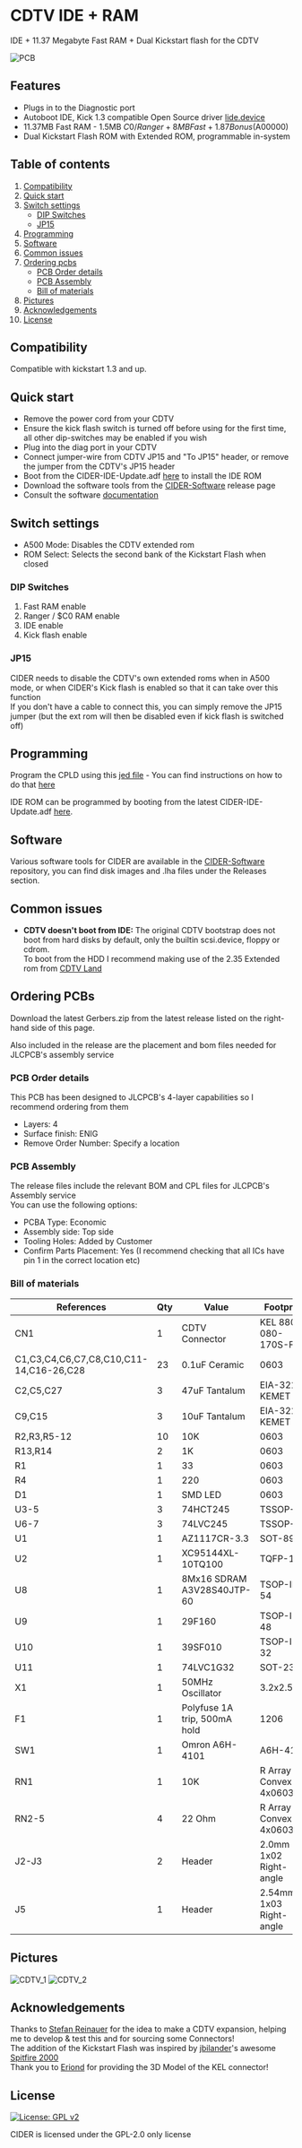 # CDTV IDE + RAM
IDE + 11.37 Megabyte Fast RAM + Dual Kickstart flash for the CDTV

![PCB](Docs/Render.png?raw=True)

## Features

- Plugs in to the Diagnostic port
- Autoboot IDE, Kick 1.3 compatible Open Source driver [lide.device](https://github.com/LIV2/lide.device)
- 11.37MB Fast RAM - 1.5MB $C0/Ranger + 8MB Fast + 1.87 Bonus ($A00000)
- Dual Kickstart Flash ROM with Extended ROM, programmable in-system

## Table of contents
1. [Compatibility](#compatibility)
2. [Quick start](#quick-start)
3. [Switch settings](#switch-settings)
    * [DIP Switches](#dip-switches)
    * [JP15](#jp15)
4. [Programming](#programming)
5. [Software](#software)
6. [Common issues](#common-issues)
7. [Ordering pcbs](#ordering-pcbs)
    * [PCB Order details](#pcb-order-details)
    * [PCB Assembly](#pcb-assembly)
    * [Bill of materials](#bill-of-materials)
8. [Pictures](#pictures)
9. [Acknowledgements](#acknowledgements)
10. [License](#license)

## Compatibility

Compatible with kickstart 1.3 and up.

## Quick start
* Remove the power cord from your CDTV
* Ensure the kick flash switch is turned off before using for the first time, all other dip-switches may be enabled if you wish
* Plug into the diag port in your CDTV
* Connect jumper-wire from CDTV JP15 and "To JP15" header, or remove the jumper from the CDTV's JP15 header
* Boot from the CIDER-IDE-Update.adf [here](https://github.com/LIV2/CIDER-Software/releases) to install the IDE ROM
* Download the software tools from the [CIDER-Software](https://github.com/LIV2/cider-software/releases) release page
* Consult the software [documentation](https://github.com/LIV2/CIDER-Software/blob/main/README.md)

## Switch settings
* A500 Mode: Disables the CDTV extended rom
* ROM Select: Selects the second bank of the Kickstart Flash when closed

### DIP Switches
1. Fast RAM enable
2. Ranger / $C0 RAM enable
3. IDE enable
4. Kick flash enable

### JP15
CIDER needs to disable the CDTV's own extended roms when in A500 mode, or when CIDER's Kick flash is enabled so that it can take over this function  
If you don't have a cable to connect this, you can simply remove the JP15 jumper (but the ext rom will then be disabled even if kick flash is switched off)

## Programming

Program the CPLD using this [jed file](https://github.com/LIV2/CIDER/raw/main/Binary/CIDER.jed) - You can find instructions on how to do that [here](https://linuxjedi.co.uk/2020/12/01/programming-xilinx-jtag-from-a-raspberry-pi/)

IDE ROM can be programmed by booting from the latest CIDER-IDE-Update.adf [here](https://github.com/LIV2/CIDER-Software/releases).

## Software

Various software tools for CIDER are available in the [CIDER-Software](https://github.com/LIV2/CIDER-Software) repository, you can find disk images and .lha files under the Releases section.

## Common issues

* **CDTV doesn't boot from IDE:** The original CDTV bootstrap does not boot from hard disks by default, only the builtin scsi.device, floppy or cdrom.  
To boot from the HDD I recommend making use of the 2.35 Extended rom from [CDTV Land](https://cdtvland.com/os235/)

## Ordering PCBs

Download the latest Gerbers.zip from the latest release listed on the right-hand side of this page.

Also included in the release are the placement and bom files needed for JLCPCB's assembly service

### PCB Order details
This PCB has been designed to JLCPCB's 4-layer capabilities so I recommend ordering from them

* Layers: 4
* Surface finish: ENIG
* Remove Order Number: Specify a location

### PCB Assembly
The release files include the relevant BOM and CPL files for JLCPCB's Assembly service  
You can use the following options:  
* PCBA Type: Economic
* Assembly side: Top side
* Tooling Holes: Added by Customer
* Confirm Parts Placement: Yes (I recommend checking that all ICs have pin 1 in the correct location etc)

### Bill of materials
|References|Qty|Value|Footprint|Link|Notes|
|----------|---|-----|---------|----|-----|
|CN1|1|CDTV Connector|KEL 8801-080-170S-F| |Contact KEL to order|
|C1,C3,C4,C6,C7,C8,C10,C11-14,C16-26,C28|23|0.1uF Ceramic|0603|[Mouser](https://www.mouser.com/ProductDetail/80-C603C104K5RAC3121)| |
|C2,C5,C27|3|47uF Tantalum|EIA-3216 KEMET A|[Mouser](https://www.mouser.com/ProductDetail/80-T490A476M10ATE1K)| |
|C9,C15|3|10uF Tantalum|EIA-3216 KEMET A|[Mouser](https://www.mouser.com/ProductDetail/581-TAJA106K016R)| |
|R2,R3,R5-12|10|10K|0603|[Mouser](https://www.mouser.com/ProductDetail/279-CRGH0603J10K)| |
|R13,R14|2|1K|0603|[Mouser](https://www.mouser.com/ProductDetail/791-WR06X102JTL)| |
|R1|1|33|0603|[Mouser](https://www.mouser.com/ProductDetail/279-CRG0603F33R)| |
|R4|1|220|0603|[Mouser](https://www.mouser.com/ProductDetail/71-CRCW0603-220-E3)| |
|D1|1|SMD LED|0603|[Mouser](https://www.mouser.com/ProductDetail/710-150060VS75003)| |
|U3-5|3|74HCT245|TSSOP-20|[Mouser](https://www.mouser.com/ProductDetail/595-SN74HCT245PWR)| |
|U6-7|3|74LVC245|TSSOP-20|[Mouser](https://www.mouser.com/ProductDetail/595-SN74LVC245APWR)| |
|U1|1|AZ1117CR-3.3|SOT-89-3|[Mouser](https://www.mouser.com/ProductDetail/621-AZ1117CR-3.3TRG1)| |
|U2|1|XC95144XL-10TQ100|TQFP-100|[Mouser](https://www.mouser.com/ProductDetail/217-5144XL-10TQG100C)|
|U8|1|8Mx16 SDRAM A3V28S40JTP-60|TSOP-II-54|[Mouser](https://www.mouser.com/ProductDetail/155-A3V28S40JTP-60)|Also suitable:</br> MT48LC8M16</br>W9812G6KH|
|U9|1|29F160|TSOP-I-48|[Mouser](https://www.mouser.com/ProductDetail/913-M29F160FB5AN6F2)| |
|U10|1|39SF010|TSOP-I-32|[Mouser](https://www.mouser.com/ProductDetail/804-39SF010A7CWHE)| |
|U11|1|74LVC1G32|SOT-23-5|[Mouser](https://www.mouser.com/ProductDetail/595-SN74LVC1G32DBVR)| |
|X1|1|50MHz Oscillator|3.2x2.5mm|[Mouser](https://www.mouser.com/ProductDetail/520-ECS-2333-500-BNT)| |
|F1|1|Polyfuse 1A trip, 500mA hold|1206|[Mouser](https://www.mouser.com/ProductDetail/576-1206L075/13.2WR)| |
|SW1|1|Omron A6H-4101|A6H-4101|[Mouser](https://www.mouser.com/ProductDetail/653-A6H-4101)| |
|RN1|1|10K|R Array Convex 4x0603|[Mouser](https://www.mouser.com/ProductDetail/667-EXB-V8V103GV)| |
|RN2-5|4|22 Ohm|R Array Convex 4x0603|[Mouser](https://www.mouser.com/ProductDetail/667-EXB-V8N220JV)| |
|J2-J3|2|Header|2.0mm 1x02 Right-angle| | |
|J5|1|Header|2.54mm 1x03 Right-angle| | |

## Pictures
![CDTV_1](Docs/CDTV_1.png?raw=True)
![CDTV_2](Docs/CDTV_2.png?raw=True)

## Acknowledgements

Thanks to [Stefan Reinauer](https://github.com/reinauer) for the idea to make a CDTV expansion, helping me to develop & test this and for sourcing some Connectors!  
The addition of the Kickstart Flash was inspired by [jbilander](https://github.com/jbilander)'s awesome [Spitfire 2000](https://github.com/jbilander/SF2000)  
Thank you to [Eriond](https://github.com/eriond) for providing the 3D Model of the KEL connector! 

## License
[![License: GPL v2](https://img.shields.io/badge/License-GPL_v2-blue.svg)](https://www.gnu.org/licenses/old-licenses/gpl-2.0.en.html)

CIDER is licensed under the GPL-2.0 only license
